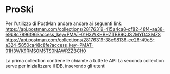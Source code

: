 # ProSki
Per l'utilizzo di PostMan andare andare ai seguenti link:
https://api.postman.com/collections/28176319-415a4ca8-cf82-48f4-aa38-e9b8c7896f96?access_key=PMAT-01H3WKHBHZTBB9QJS2MYD43MZS
https://api.postman.com/collections/28176319-38e98136-ce26-49e8-a324-5850ca48c8fe?access_key=PMAT-01H3WK9RMS0M5TS0NAWRZZBCH0

La prima collection contiene le chiamte a tutte le API 
La seconda collection serve per inizializzare il DB, inserendo gli utenti
